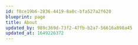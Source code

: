 ```yaml
---
id: f8ce19b6-2836-4419-8a0c-bfa527a2f620
blueprint: page
title: About
updated_by: 989c369d-73f2-47fb-b2a7-56616a898a45
updated_at: 1649226372
---
```

